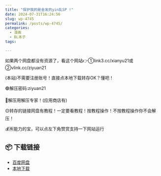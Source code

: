 ```yaml
---
title: "保护我的是金发的yin乱SP !"
date: 2024-07-31T16:24:56
slug: wp-4745
permalink: /posts/wp-4745/
categories:
  - 漫画
  - BL本子
tags:

---
```


如果两个网盘都没有资源了，看这个网站👉①link3.cc/xianyu21或②vlink.cc/ziyuan21

(本站)不需要注册账号！直接点本地下载转存OK？懂吧！

🟢解压密码:ziyuan21

🔵解压用解压专家！(应用商店有)

🟡转存的链接网盘有教程！一定要看教程！按教程操作！不按教程操作你不会解压！

💰🈶能力的宝，可以点左下角赞赏支持一下网站运行

## 📦 下载链接
- [百度网盘](https://blziyuan21.com/pay-download/4745?key=1e49665b3a&down_id=0)
- [本地下载](https://blziyuan21.com/pay-download/4745?key=1e49665b3a&down_id=1)

